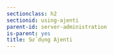 ```yaml
---
sectionclass: h2
sectionid: using-ajenti
parent-id: server-administration
is-parent: yes
title: Sử dụng Ajenti
---
```




